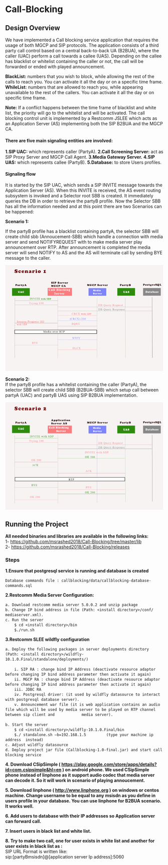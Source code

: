 # Call-Blocking



## Design Overview  

We have implemented a Call blocking service application that requires the usage of both MGCP and SIP protocols. The application consists of a third party call control based on a central back-to-back UA (B2BUA), where the caller (UAC) perform a call towards a callee (UAS). Depending on the callee has blacklist or whitelist containing the caller or not, the call will be forwarded or ended with played announcement.  

**BlackList:** numbers that you wish to block, while allowing the rest of the calls to reach you. You can activate it all the day or on a specific time frame.  
**WhileList:** numbers that are allowed to reach you, while appearing unavailable to the rest of the callers. You can activate it all the day or on specific time 				   frame.  

**Note:** If a conflict happens between the time frame of blacklist and white list, the priority will go to the whitelist and will be activated.
The call blocking control unit is implemented by a Restcomm JSLEE which acts as an Application Server (AS) implementing both the SIP B2BUA and the MGCP CA.

#### There are five main signaling entities are involved:  

**1.SIP UAC:** which represents caller (PartyA).
**2.Call Screening Server:** act as SIP Proxy Server and MGCP Call Agent.
**3.Media Gateway Server.**
**4.SIP UAS:** which represents callee (PartyB).
**5.Database:** to store Users profiles.


#### Signaling flow  

It is started by the SIP UAC, which sends a SIP INVITE message towards the Application Server (AS). 
When this INVITE is received, the AS event routing subsystem is invoked and a Selector root SBB is created. It immediately queries the DB in order to retrieve the partyB profile. 
Now the Selector SBB has all the information needed and at this point there are two Scenarios  can be happened:  

**Scenario 1:**  

If the partyB profile has a blacklist containing partyA, the selector SBB will create child sbb (Annoucement-SBB) which handle a connection with media server and send NOTIFYREQUEST with to make media server play announcement over RTP. After announcement is completed the media server will send NOTIFY to AS and the AS will terminate call by sending BYE message to the caller.

![Alt text](https://github.com/msrashed2018/Call-Blocking/blob/master/img/scenario1.png?raw=true "scenario1")  

**Scenario 2:**  
If the partyB profile has a whitelist containing the caller (PartyA), the selector SBB will create child SBB (B2BUA-SBB) which setup call between partyA (UAC) and partyB UAS using SIP B2BUA implementation.

![Alt text](https://github.com/msrashed2018/Call-Blocking/blob/master/img/scenario2.png?raw=true "scenario1")  



## Running the Project  


**All needed binaries and libraries are available in the following links:**  
	1- https://github.com/msrashed2018/Call-Blocking/tree/master/lib  
	2- https://github.com/msrashed2018/Call-Blocking/releases  

### Steps  

**1.Ensure that postgresql service is running and database is created**   

	Database commands file : callblocking/data/callblocking-database-commands.sql

**2.Restcomm Media Server Configuration:**  

	a. Download restcomm media server 5.0.0.2 and unzip package
	b. Change IP bind address in file (Path: <install directory>/conf/ mediaserver.xml).
	c. Run the server 
		$ cd <install directory>/bin
		$./run.sh

**3.Restcomm SLEE wildfly configuration** 

	a. Deploy the following packages in server deployments directory (Path: <install directory>/wildfly-10.1.0.Final/standalone/deployments/)

		i. SIP RA : change bind IP Address (deactivate resource adaptor before changing IP bind address parameter then activate it again)    
		ii. MGCP RA : change bind IP Address (deactivate resource adaptor before changing IP bind address parameter then activate it again)  
		iii. JDBC RA  
		iv. Postgresql driver: (it used by wildfly datasource to interact with postgresql database server).  
		v. Announcement war file (it is web application contains an audio file which will be used by media server to be played on RTP channel between sip client and 			media server).  

	b. Start the server
		$ cd <install directory>/wildfly-10.1.0.Final/bin
		$./ standalone.sh –b=192.168.1.5 		 (type your machine ip address  instead)
	c. Adjust wildfly datasource 
	d. Deploy project jar file (Callblocking-1.0-final.jar) and start call blocking service 

**4. Download CSipSimple ( https://play.google.com/store/apps/details?id=com.csipsimple&hl=en ) on android phone. We used CSipSimple phone instead of linphone as it support audio codec that media server can decode it. So it will work in scenario of playing annoucement.**  

**5. Download linphone ( http://www.linphone.org ) on windows or centos machine.  Change username to be equal to any msisdn as you define in users profile in your database. You can use linphone for B2BUA scenario. It works well.**  

**6. Add users to database with their IP addresses so Application server can forward call.**  

**7. Insert users in black list and white list.**  

**8. Try to make two call, one for user exists in white list and another for user exists in black list as :**  
		SIP URL Format is written like:      
 			sip:[partyBmsisdn]@[application server Ip address]:5060  
	

 

